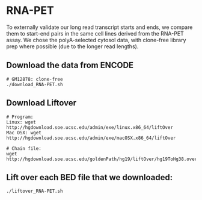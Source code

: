 # RNA-PET
To externally validate our long read transcript starts and ends, we compare them to start-end pairs in the same cell lines derived from the RNA-PET assay. We chose the polyA-selected cytosol data, with clone-free library prep where possible (due to the longer read lengths). 

## Download the data from ENCODE
```
# GM12878: clone-free
./download_RNA-PET.sh
```

## Download Liftover
```
# Program:
Linux: wget http://hgdownload.soe.ucsc.edu/admin/exe/linux.x86_64/liftOver
Mac OSX: wget http://hgdownload.soe.ucsc.edu/admin/exe/macOSX.x86_64/liftOver

# Chain file:
wget http://hgdownload.soe.ucsc.edu/goldenPath/hg19/liftOver/hg19ToHg38.over.chain.gz
```

## Lift over each BED file that we downloaded: 
```
./liftover_RNA-PET.sh
```

